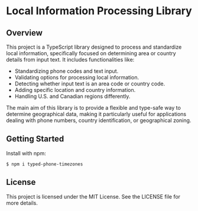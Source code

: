 # Local Information Processing Library

## Overview

This project is a TypeScript library designed to process and standardize local information, specifically focused on determining area or country details from input text. It includes functionalities like:

- Standardizing phone codes and text input.
- Validating options for processing local information.
- Detecting whether input text is an area code or country code.
- Adding specific location and country information.
- Handling U.S. and Canadian regions differently.

The main aim of this library is to provide a flexible and type-safe way to determine geographical data, making it particularly useful for applications dealing with phone numbers, country identification, or geographical zoning.


## Getting Started

 Install with npm:

```
$ npm i typed-phone-timezones
```

## License

This project is licensed under the MIT License. See the LICENSE file for more details.
